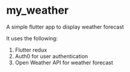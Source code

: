 # my_weather

A simple flutter app to display weather forecast

It uses the following:
1. Flutter redux
2. Auth0 for user authentication
3. Open Weather API for weather forecast
